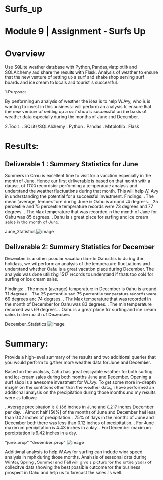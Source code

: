 # Surfs_up

# Module 9 | Assignment - Surfs Up

# Overview
Use SQLite weather database with Python, Pandas,Matplotlib and SQLAlchemy and share the results with Flask.
Analysis of weather to ensure that the new venture of setting up a surf and shake shop serving surf boards and ice cream to locals and tourist is successful. 

1.Purpose:

By performing an analysis of weather the idea is to help W.Avy, who is is wanting to invest in this business i will perform an analysis to ensure that the new venture of setting up a surf shop is successful on the basis of weather data especially during the months of June and December. 

2.Tools:
. SQLite/SQLAlchemy
. Python
. Pandas
. Matplotlib
. Flask


# Results:
## Deliverable 1 : Summary Statistics for June
Summers in Oahu is excellent time to visit for a vacation especially in the month of June. Hence our first deliverable is based on that month with a dataset of 1700 recordsfor performing a temperature analysis and understand the weather fluctuations during that month. This will help W. Avy in understanding the potential for a successful investment.
Findings:
. The mean (average) temperature during June in Oahu is around 74 degrees.
. 25 percentile and 75 percentile temperature records were 73 degrees and 77 degrees. 
. The Max temperature that was recorded in the month of June for Oahu was 85 degrees.
. Oahu is a great place for surfing and ice cream sales in the month of June.

June_Statistics
![image](https://user-images.githubusercontent.com/96351897/156941798-c6fa2649-e662-402f-b6c5-8fe917e65764.png)


## Deliverable 2: Summary Statistics for December
December is another popular vacation time in Oahu this is during the holidays, we wil perform an analysis of the temperature fluctuations and understand whether Oahu is a great vacation place during December. The analysis was done utilizing 1517 records to understand if thats too cold for surfing or ice cream sales.

Findings:
. The mean (average) temperature in December is Oahu is around 71 degrees.
. The 25 percentile and 75 percentile temperature records were 69 degrees and 74 degrees. 
. The Max temperature that was recorded in the month of December for Oahu was 83 degrees.
. The min temperature recorded was 69 degrees.
. Oahu is a great place for surfing and ice cream sales in the month of December.

December_Statistics
![image](https://user-images.githubusercontent.com/96351897/156941807-a25bbe8e-fed3-4c6b-ab22-87f5411437e3.png)




# Summary: 
Provide a high-level summary of the results and two additional queries that you would perform to gather more weather data for June and December.

Based on the analysis, Oahu has great enjoyable weather for both surfing and ice-cream sales during both months June and December. Opening a surf shop is a awesome investment for W.Avy.
To get some more in-deapth insight on the contitions other than the weather data,, i have performed an additional analysis on the precipitation during those months and my results were as follows:

. Average precipitation is 0.136 inches in June and 0.217 inches December per day.
. Almost half [50%] of the months of June and December had less than 0.02 inches of precipitation. 
. 75% of days in the months of June and December both there was less than 0.12 inches of precipitation.
. For June maximum percipitation is 4.43 inches in a day.
. For December maximum percipitation is 6.42 inches in a day.


"june_prcp" "december_prcp"
![image](https://user-images.githubusercontent.com/96351897/156941830-a5bb0973-956a-465a-9b40-d941f4c33f37.png)


Additional analysis to help W.Avy for surfing can include wind speed analysis in mph during those months. Analysis of seasonal data during Winter, Spring , Summer and Fall will give a picture for the entire years of collecitve data showing the best possible outcome for the business prospect in Oahu and help us to forecast the sales as well.

